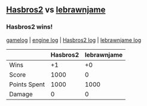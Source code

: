 ## [Hasbros2](<../../Hasbros2/README.md>) vs [lebrawnjame](<../../lebrawnjame/README.md>)
### Hasbros2 wins!

[gamelog](<gamelog.json>) | [engine log](<engine>) | [Hasbros2 log](<Hasbros2>) | [lebrawnjame log](<lebrawnjame>)

|              | Hasbros2 | lebrawnjame |
| ------------ | -------- | ----------- |
| Wins         |       +1 |          +0 |
| Score        |     1000 |           0 |
| Points Spent |     1000 |        1000 |
| Damage       |        0 |           0 |
